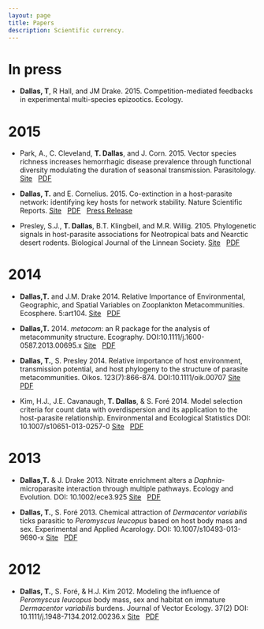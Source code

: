 ```yaml
---
layout: page
title: Papers
description: Scientific currency.
---
```


<div class="pure-u-1 copy" markdown="1">

# In press

+ **Dallas, T**, R Hall, and JM Drake. 2015. Competition-mediated feedbacks in experimental multi-species epizootics. Ecology. 


# 2015

+ Park, A., C. Cleveland, **T. Dallas**, and J. Corn. 2015. Vector species richness increases hemorrhagic disease prevalence through functional diversity modulating the duration of seasonal transmission. Parasitology. [Site](http://journals.cambridge.org/action/displayAbstract?fromPage=online&aid=9879478&fileId=S0031182015000578) &nbsp; [PDF](park2015.pdf)

+ <i style="color:HotPink" class=" fa fa-unlock"></i> **Dallas, T.** and E. Cornelius. 2015. Co-extinction in a host-parasite network: identifying key hosts for network stability. Nature Scientific Reports. [Site](http://www.nature.com/articles/srep13185) &nbsp; [PDF](fishNest2015.pdf) &nbsp; [Press Release](http://www.eurekalert.org/pub_releases/2015-09/uog-sec092115.php#.VgBcqm3NVjk.facebook)

+ Presley, S.J., **T. Dallas**, B.T. Klingbeil, and M.R. Willig. 2105. Phylogenetic signals in host-parasite associations for Neotropical bats and Nearctic desert rodents. Biological Journal of the Linnean Society. [Site](http://onlinelibrary.wiley.com/doi/10.1111/bij.12601/abstract) &nbsp; [PDF](phyloParasites2015.pdf)


# 2014
+ <i style="color:HotPink" class=" fa fa-unlock"></i>  **Dallas,T.** and J.M. Drake 2014. Relative Importance of Environmental, Geographic, and Spatial Variables on Zooplankton Metacommunities. Ecosphere. 5:art104. [Site](http://www.esajournals.org/doi/full/10.1890/ES14-00071.1) &nbsp; [PDF](ELSmetacom.pdf) 

+ <i style="color:HotPink"  class=" fa fa-unlock"></i> **Dallas,T.** 2014. _metacom_: an R package for the analysis of metacommunity structure. Ecography. DOI:10.1111/j.1600-0587.2013.00695.x [Site](http://onlinelibrary.wiley.com/doi/10.1111/j.1600-0587.2013.00695.x/abstract) &nbsp; [PDF](metacomnote.pdf) 


+ **Dallas, T.**, S. Presley 2014. Relative importance of host environment, transmission potential, and host phylogeny to the structure of parasite metacommunities. Oikos. 123(7):866-874. DOI:10.1111/oik.00707 [Site](http://onlinelibrary.wiley.com/doi/10.1111/oik.00707/full) &nbsp; [PDF](sev_metacom.pdf) 

+ Kim, H.J., J.E. Cavanaugh, **T. Dallas**, & S. Foré 2014. Model selection criteria for count data with overdispersion and its application to the host-parasite relationship. Environmental and Ecological Statistics DOI: 10.1007/s10651-013-0257-0 [Site](http://link.springer.com/article/10.1007%2Fs10651-013-0257-0) &nbsp; [PDF](modselect.pdf)


# 2013

+ <i style="color:HotPink" class=" fa fa-unlock"></i> **Dallas,T.** & J. Drake 2013. Nitrate enrichment alters a _Daphnia_-microparasite interaction through multiple pathways. Ecology and Evolution. DOI: 10.1002/ece3.925 [Site](http://onlinelibrary.wiley.com/doi/10.1002/ece3.925/full") &nbsp; [PDF](nitrate.pdf) 


+ **Dallas, T.**, S. Foré 2013. Chemical attraction of _Dermacentor variabilis_ ticks parasitic to _Peromyscus leucopus_ based on host body mass and sex. Experimental and Applied Acarology. DOI: 10.1007/s10493-013-9690-x [Site](http://www.springerlink.com/openurl.asp?genre=article&id=doi:10.1007/s10493-013-9690-x) &nbsp; [PDF](chemattract.pdf)


# 2012
+ <i style="color:HotPink"  class=" fa fa-unlock"></i> **Dallas, T.**, S. Foré, & H.J. Kim 2012. Modeling the influence of _Peromyscus leucopus_ body mass, sex and habitat on immature _Dermacentor variabilis_ burdens. Journal of Vector Ecology. 37(2) DOI: 10.1111/j.1948-7134.2012.00236.x [Site](http://onlinelibrary.wiley.com/doi/10.1111/j.1948-7134.2012.00236.x/full) &nbsp; [PDF](pldvfield.pdf)


</div>

